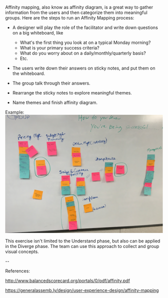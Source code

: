 Affinity mapping, also know as affinity diagram, is a great way to gather information from the users and then categorize them into meaningful groups. Here are the steps to run an Affinity Mapping process:

* A designer will play the role of the facilitator and write down questions on a big whiteboard, like 
  * What's the first thing you look at on a typical Monday morning?
  * What is your primary success criteria?
  * What do you worry about on a daily/monthly/quarterly basis?
  * Etc.

* The users write down their answers on sticky notes, and put them on the whiteboard. 
* The group talk through their answers.
* Rearrange the sticky notes to explore meaningful themes.
* Name themes and finish affinity diagram.

Example:
![Affinity Mapping](/images/affinity-mapping.jpg?raw=true "Affinity Mapping")


This exercise isn't limited to the Understand phase, but also can be applied in the Diverge phase. The team can use this approach to collect and group visual concepts. 


--

References:

http://www.balancedscorecard.org/portals/0/pdf/affinity.pdf

https://generalassemb.ly/design/user-experience-design/affinity-mapping
